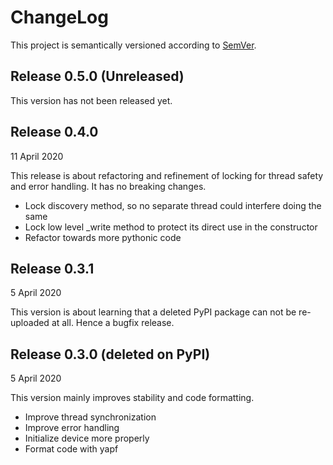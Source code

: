 ChangeLog
=========

This project is semantically versioned according to
[SemVer](http://www.semver.org).

Release 0.5.0 (Unreleased)
--------------------------

This version has not been released yet.

Release 0.4.0
-------------

11 April 2020

This release is about refactoring and refinement of locking for thread safety
and error handling. It has no breaking changes.

- Lock discovery method, so no separate thread could interfere doing the same
- Lock low level _write method to protect its direct use in the constructor
- Refactor towards more pythonic code

Release 0.3.1
-------------

5 April 2020

This version is about learning that a deleted PyPI package can not be
re-uploaded at all. Hence a bugfix release.

Release 0.3.0 (deleted on PyPI)
-------------

5 April 2020

This version mainly improves stability and code formatting.

- Improve thread synchronization
- Improve error handling
- Initialize device more properly
- Format code with yapf
